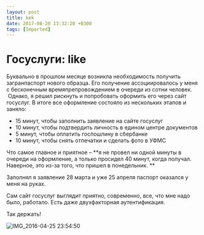 ```yaml
---
layout: post
title: kek
date: 2017-08-20 13:32:20 +0300
tags: [Imported]
---
```

# Госуслуги: like

Буквально в прошлом месяце возникла необходимость получить загранпаспорт нового образца. Его получение ассоциировалось у меня с бесконечным времяпрепровождением в очереди из сотни человек.  Однако, я решил рискнуть и попробовать оформить его через сайт госуслуг. В итоге все оформление состояло из нескольких этапов и заняло:

* 15 минут, чтобы заполнить заявление на сайте госуслуг
* 10 минут, чтобы подтвердить личность в едином центре документов
* 5 минут, чтобы оплатить госпошлину в сбербанке
* 10 минут, чтобы снять отпечатки и сделать фото в УФМС

Что самое главное и приятное – **я не провел ни одной минуты в очереди на оформление, а только просидел 40 минут, когда получал. Наверное, это из-за того, что пришел в понедельник. **

Заполнял я заявление 28 марта и уже 25 апреля паспорт оказался у меня на руках.

Сам сайт госуслуг выглядит приятно, современно, все, что мне надо было, работало. Есть даже двухфакторная аутентификация.

Так держать!

![IMG_2016-04-25 23:54:50](https://vlaim.s3.amazonaws.com/uploads/2016/04/IMG_2016-04-25-235450-1024x759.jpg)